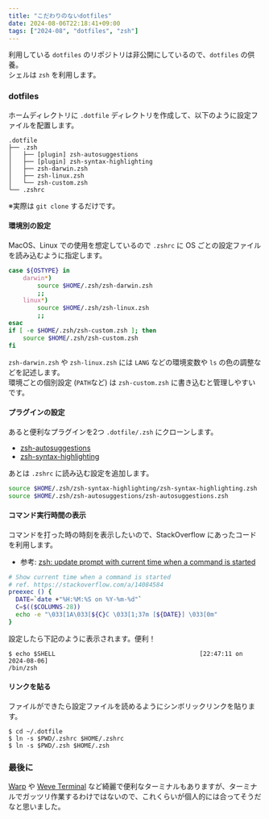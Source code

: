 ```yaml
---
title: "こだわりのないdotfiles"
date: 2024-08-06T22:18:41+09:00
tags: ["2024-08", "dotfiles", "zsh"]
---
```


利用している `dotfiles` のリポジトリは非公開にしているので、`dotfiles` の供養。   
シェルは `zsh` を利用します。 

### dotfiles

ホームディレクトリに `.dotfile` ディレクトリを作成して、以下のように設定ファイルを配置します。
```shell
.dotfile
├── .zsh
│   ├── [plugin] zsh-autosuggestions
│   ├── [plugin] zsh-syntax-highlighting
│   ├── zsh-darwin.zsh
│   ├── zsh-linux.zsh
│   └── zsh-custom.zsh
└── .zshrc
```

※実際は `git clone` するだけです。

#### 環境別の設定

MacOS、Linux での使用を想定しているので `.zshrc` に OS ごとの設定ファイルを読み込むように指定します。  
```zsh
case ${OSTYPE} in
    darwin*)
        source $HOME/.zsh/zsh-darwin.zsh
        ;;
    linux*)
        source $HOME/.zsh/zsh-linux.zsh
        ;;
esac
if [ -e $HOME/.zsh/zsh-custom.zsh ]; then
    source $HOME/.zsh/zsh-custom.zsh
fi
```

`zsh-darwin.zsh` や `zsh-linux.zsh` には `LANG` などの環境変数や `ls` の色の調整などを記述します。  
環境ごとの個別設定 (`PATH`など) は `zsh-custom.zsh` に書き込むと管理しやすいです。

#### プラグインの設定

あると便利なプラグインを2つ `.dotfile/.zsh` にクローンします。
* [zsh-autosuggestions](https://github.com/zsh-users/zsh-autosuggestions)
* [zsh-syntax-highlighting](https://github.com/zsh-users/zsh-syntax-highlighting)

あとは `.zshrc` に読み込む設定を追加します。
```zsh
source $HOME/.zsh/zsh-syntax-highlighting/zsh-syntax-highlighting.zsh
source $HOME/.zsh/zsh-autosuggestions/zsh-autosuggestions.zsh
```

#### コマンド実行時間の表示

コマンドを打った時の時刻を表示したいので、StackOverflow にあったコードを利用します。
* 参考: [zsh: update prompt with current time when a command is started](https://stackoverflow.com/a/14084584)
```zsh
# Show current time when a command is started
# ref. https://stackoverflow.com/a/14084584
preexec () {
  DATE=`date +"%H:%M:%S on %Y-%m-%d"`
  C=$(($COLUMNS-28))
  echo -e "\033[1A\033[${C}C \033[1;37m [${DATE}] \033[0m"
}
```

設定したら下記のように表示されます。便利！
```shell
$ echo $SHELL                                        [22:47:11 on 2024-08-06] 
/bin/zsh
```

#### リンクを貼る

ファイルができたら設定ファイルを読めるようにシンボリックリンクを貼ります。
```shell
$ cd ~/.dotfile
$ ln -s $PWD/.zshrc $HOME/.zshrc
$ ln -s $PWD/.zsh $HOME/.zsh
```

### 最後に

[Warp](https://www.warp.dev/) や [Weve Terminal](https://www.waveterm.dev/) など綺麗で便利なターミナルもありますが、ターミナルでガッツリ作業するわけではないので、これくらいが個人的には合ってそうだなと思いました。